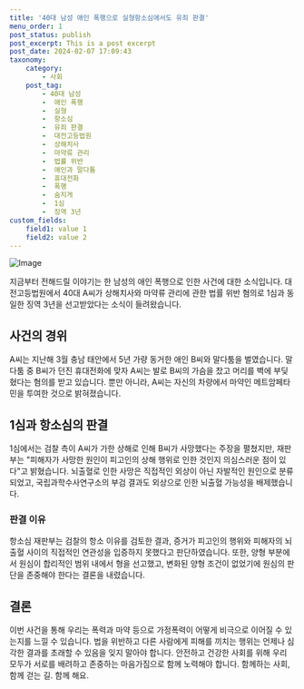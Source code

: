 ```yaml
---
title: '40대 남성 애인 폭행으로 실형항소심에서도 유죄 판결'
menu_order: 1
post_status: publish
post_excerpt: This is a post excerpt
post_date: 2024-02-07 17:09:43
taxonomy:
    category:
        - 사회
    post_tag:
        - 40대 남성
        -  애인 폭행
        -  실형
        -  항소심
        -  유죄 판결
        -  대전고등법원
        -  상해치사
        -  마약류 관리
        -  법률 위반
        -  애인과 말다툼
        -  휴대전화
        -  폭행
        -  숨지게
        -  1심
        -  징역 3년
custom_fields:
    field1: value 1
    field2: value 2
---
```


![Image](https://imgnews.pstatic.net/image/655/2024/02/07/0000016275_001_20240207140401645.jpg?type=w647)


지금부터 전해드릴 이야기는 한 남성의 애인 폭행으로 인한 사건에 대한 소식입니다. 대전고등법원에서 40대 A씨가 상해치사와 마약류 관리에 관한 법률 위반 혐의로 1심과 동일한 징역 3년을 선고받았다는 소식이 들려왔습니다.

## 사건의 경위
A씨는 지난해 3월 충남 태안에서 5년 가량 동거한 애인 B씨와 말다툼을 벌였습니다. 말다툼 중 B씨가 던진 휴대전화에 맞자 A씨는 발로 B씨의 가슴을 찼고 머리를 벽에 부딪혔다는 혐의를 받고 있습니다. 뿐만 아니라, A씨는 자신의 차량에서 마약인 메트암페타민을 투여한 것으로 밝혀졌습니다.

## 1심과 항소심의 판결
1심에서는 검찰 측이 A씨가 가한 상해로 인해 B씨가 사망했다는 주장을 펼쳤지만, 재판부는 "피해자가 사망한 원인이 피고인의 상해 행위로 인한 것인지 의심스러운 점이 있다"고 밝혔습니다. 뇌출혈로 인한 사망은 직접적인 외상이 아닌 자발적인 원인으로 분류되었고, 국립과학수사연구소의 부검 결과도 외상으로 인한 뇌출혈 가능성을 배제했습니다.

### 판결 이유
항소심 재판부는 검찰의 항소 이유를 검토한 결과, 증거가 피고인의 행위와 피해자의 뇌출혈 사이의 직접적인 연관성을 입증하지 못했다고 판단하였습니다. 또한, 양형 부분에서 원심이 합리적인 범위 내에서 형을 선고했고, 변화된 양형 조건이 없었기에 원심의 판단을 존중해야 한다는 결론을 내렸습니다.

## 결론
이번 사건을 통해 우리는 폭력과 마약 등으로 가정폭력이 어떻게 비극으로 이어질 수 있는지를 느낄 수 있습니다. 법을 위반하고 다른 사람에게 피해를 끼치는 행위는 언제나 심각한 결과를 초래할 수 있음을 잊지 말아야 합니다. 안전하고 건강한 사회를 위해 우리 모두가 서로를 배려하고 존중하는 마음가짐으로 함께 노력해야 합니다. 함께하는 사회, 함께 걷는 길. 함께 해요.
